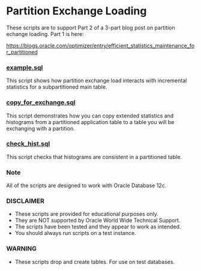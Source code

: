 # Partition Exchange Loading

These scripts are to support Part 2 of a 3-part blog post on partition echange loading. Part 1 is here:

https://blogs.oracle.com/optimizer/entry/efficient_statistics_maintenance_for_partitioned

### [example.sql](https://github.com/oracle/dw-vldb/tree/master/partition_exchange_load/example.sql)

This script shows how partition exchange load interacts with incremental statistics for a subpartitioned main table.

### [copy_for_exchange.sql](https://github.com/oracle/dw-vldb/tree/master/partition_exchange_load/copy_for_exchange.sql)

This script demonstrates how you can copy extended statistics and histograms from a partitioned application table to a table you will be exchanging with a partition. 

### [check_hist.sql](https://github.com/oracle/dw-vldb/tree/master/partition_exchange_load/check_hist.sql)

This script checks that histograms are consistent in a partitioned table.

### Note

All of the scripts are designed to work with Oracle Database 12c.

### DISCLAIMER

*  These scripts are provided for educational purposes only.
*  They are NOT supported by Oracle World Wide Technical Support.
*  The scripts have been tested and they appear to work as intended.
*  You should always run scripts on a test instance.

### WARNING

*  These scripts drop and create tables. For use on test databases.
